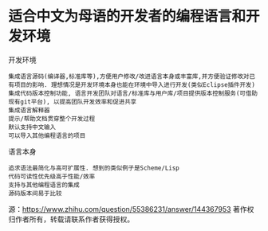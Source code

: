 # 适合中文为母语的开发者的编程语言和开发环境

开发环境

    集成语言源码(编译器,标准库等),方便用户修改/改进语言本身或丰富库,并方便验证修改对已有项目的影响. 理想情况是开发环境本身也能在环境中导入进行开发(类似Eclipse插件开发)
    集成代码版本控制功能, 语言开发团队对语言/标准库与用户库/项目提供版本控制服务(可借助现有git平台), 以提高团队开发效率和促进共享
    集成语言解释器
    提示/帮助文档贯穿整个开发过程
    默认支持中文输入
    可以导入其他编程语言的项目

语言本身

    追求语法最简化与高可扩展性. 想到的类似例子是Scheme/Lisp
    代码可读性优先级高于性能/效率
    支持与其他编程语言的集成
    源码版本间易于比较

源：https://www.zhihu.com/question/55386231/answer/144367953
著作权归作者所有，转载请联系作者获得授权。
